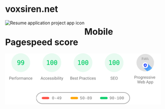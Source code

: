 # voxsiren.net
<img align="left" height="50" src="https://cdn.worldvectorlogo.com/logos/google-lighthouse.svg" alt="Resume application project app icon">

# Mobile Pagespeed score
![Mobile pagespeed score](/reports/pagespeedresultmobile.svg "Mobile pagespeed score")
